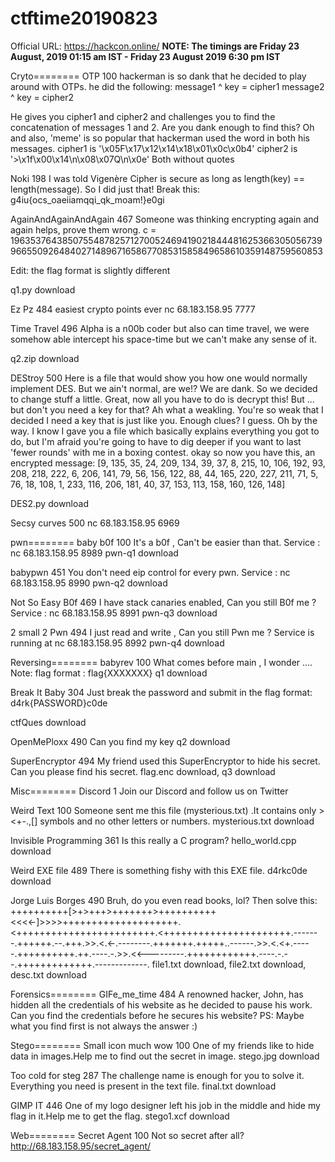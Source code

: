 # ctftime20190823
Official URL: https://hackcon.online/   **NOTE: The timings are Friday 23 August, 2019 01:15 am IST - Friday 23 August 2019 6:30 pm IST**




Cryto========
OTP
100
hackerman is so dank that he decided to play around with OTPs.
he did the following:
message1 ^ key = cipher1
message2 ^ key = cipher2

He gives you cipher1 and cipher2 and challenges you to find the concatenation of messages 1 and 2.
Are you dank enough to find this?
Oh and also, 'meme' is so popular that hackerman used the word in both his messages.
cipher1 is '\x05F\x17\x12\x14\x18\x01\x0c\x0b4'
cipher2 is '>\x1f\x00\x14\n\x08\x07Q\n\x0e'
Both without quotes

Noki
198
I was told Vigenère Cipher is secure as long as length(key) == length(message). So I did just that!
Break this: g4iu{ocs_oaeiiamqqi_qk_moam!}e0gi

AgainAndAgainAndAgain
467
Someone was thinking encrypting again and again helps, prove them wrong.
c = 196353764385075548782571270052469419021844481625366305056739966550926484027148967165867708531585849658610359148759560853

Edit: the flag format is slightly different

q1.py download

Ez Pz
484
easiest crypto points ever
nc 68.183.158.95 7777

Time Travel
496
Alpha is a n00b coder but also can time travel, we were somehow able intercept his space-time but we can't make any sense of it.

q2.zip download

DEStroy
500
Here is a file that would show you how one would normally implement DES. But we ain't normal, are we!? We are dank. So we decided to change stuff a little.
Great, now all you have to do is decrypt this! But ... but don't you need a key for that? Ah what a weakling. You're so weak that I decided I need a key that is just like you.
Enough clues? I guess. Oh by the way. I know I gave you a file which basically explains everything you got to do, but I'm afraid you're going to have to dig deeper if you want to last 'fewer rounds' with me in a boxing contest.
okay so now you have this, an encrypted message: [9, 135, 35, 24, 209, 134, 39, 37, 8, 215, 10, 106, 192, 93, 208, 218, 222, 6, 206, 141, 79, 56, 156, 122, 88, 44, 165, 220, 227, 211, 71, 5, 76, 18, 108, 1, 233, 116, 206, 181, 40, 37, 153, 113, 158, 160, 126, 148]

DES2.py download

Secsy curves
500
nc 68.183.158.95 6969

pwn========
baby b0f
100
It's a b0f , Can't be easier than that.
Service : nc 68.183.158.95 8989
pwn-q1 download

babypwn
451
You don't need eip control for every pwn. Service : nc 68.183.158.95 8990
pwn-q2 download

Not So Easy B0f
469
I have stack canaries enabled, Can you still B0f me ? Service : nc 68.183.158.95 8991
pwn-q3 download

2 small 2 Pwn
494
I just read and write , Can you still Pwn me ?
Service is running at nc 68.183.158.95 8992
pwn-q4 download

Reversing========
babyrev
100
What comes before main , I wonder .... Note: flag format : flag{XXXXXXX}
q1 download

Break It Baby
304
Just break the password and submit in the flag format: d4rk{PASSWORD}c0de

 ctfQues download

OpenMePloxx
490
Can you find my key
q2 download

SuperEncryptor
494
My friend used this SuperEncryptor to hide his secret. Can you please find his secret.
flag.enc download, q3 download

Misc========
Discord
1
Join our Discord and follow us on Twitter

Weird Text
100
Someone sent me this file (mysterious.txt) .It contains only ><+-.,[] symbols and no other letters or numbers.
mysterious.txt download

Invisible Programming
361
Is this really a C program?
hello_world.cpp download

Weird EXE file
489
There is something fishy with this EXE file.
d4rkc0de download

Jorge Luis Borges
490
Bruh, do you even read books, lol? Then solve this: ++++++++++[>+>+++>+++++++>++++++++++<<<<-]>>>>++++++++++++++++++++.<++++++++++++++++++++++++.<++++++++++++++++++++++.-------.++++++.--.+++.>>.<.<-.--------.+++++++.+++++..------.>>.<.<+.-----.++++++++++.++.----.-.>>.<<---------.++++++++++++.----.-.--.+++++++++++++.-------------.
file1.txt download, file2.txt download, desc.txt download

Forensics========
GIFe_me_time
484
A renowned hacker, John, has hidden all the credentials of his website as he decided to pause his work. Can you find the credentials before he secures his website?
PS: Maybe what you find first is not always the answer :)

Stego========
Small icon much wow
100
One of my friends like to hide data in images.Help me to find out the secret in image.
stego.jpg download

Too cold for steg
287
The challenge name is enough for you to solve it. Everything you need is present in the text file.
final.txt download

GIMP IT
446
One of my logo designer left his job in the middle and hide my flag in it.Help me to get the flag.
stego1.xcf download

Web========
Secret Agent
100
Not so secret after all?   http://68.183.158.95/secret_agent/
